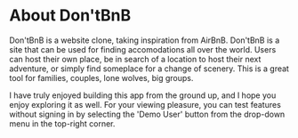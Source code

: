 # About Don'tBnB
Don'tBnB is a website clone, taking inspiration from AirBnB. Don'tBnB is a site that can be used for finding accomodations all over the world. Users can host their own place, be in search of a location to host their next adventure, or simply find someplace for a change of scenery. This is a great tool for families, couples, lone wolves, big groups.

I have truly enjoyed building this app from the ground up, and I hope you enjoy exploring it as well. For your viewing pleasure, you can test features without signing in by selecting the 'Demo User' button from the drop-down menu in the top-right corner.
